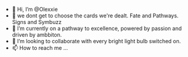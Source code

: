 - 👋 Hi, I’m @Olexxie
- 👀 we dont get to choose the cards we're dealt. Fate and Pathways. Signs and Symbuzz
- 🌱 I’m currently on a pathway to excellence, powered by passion and driven by ambbiton. 
- 💞️ I’m looking to collaborate with every bright light bulb switched on.
- 📫 How to reach me ...

<!---
Olexxie/Olexxie is a ✨ special ✨ repository because its `README.md` (this file) appears on your GitHub profile.
You can click the Preview link to take a look at your changes.
--->
